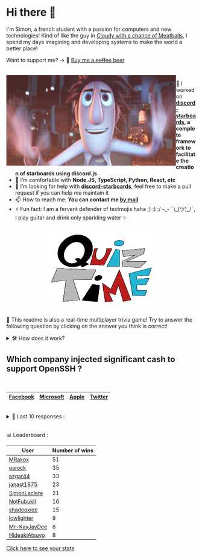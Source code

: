 # Hi there 👋

I'm Simon, a french student with a passion for computers and new technologies!
Kind of like the guy in [Cloudy with a chance of Meatballs](https://www.youtube.com/watch?v=dQw4w9WgXcQ), I spend my days imagining and developing systems to make the world a better place!

Want to support me? -> 🍺 [Buy me a ~~coffee~~ beer](https://www.buymeacoffee.com/SimonLeclere)

<br>

<img width="450" height="240" src="./assets/cloudyWithAChanceOfMeatBalls.gif" align=left>

- 🔭 I worked on **[discord-starboards](https://github.com/SimonLeclere/discord-starboards), a complete framework to facilitate the creation of starboards using discord.js**
- 🌱 I’m comfortable with **Node.JS, TypeScript, Python, React, etc**
- 🤔 I’m looking for help with **[discord-starboards](https://github.com/SimonLeclere/discord-starboards)**, feel free to make a pull request if you can help me maintain it
- 📫 How to reach me: **You can contact me [by mail](mailto:simon-leclere@orange.fr)**
- ⚡ Fun fact: I am a fervent defender of textmojis haha ;) :) :/ -\_- ¯\\\_(ツ)\_/¯, I play guitar and drink only sparkling water ✨

<br>

<center><img width="280" height="187" src="./assets/quizTime.gif"></center>

<br>

🎲 This readme is also a real-time multiplayer trivia game! Try to answer the following question by clicking on the answer you think is correct!
<details>
  <summary>🛠️ How does it work?</summary>
  Each answer is a link to a pre-filled issue. When you press "Submit new issue", it triggers a Github action workflow that compares your answer with the correct answer, finds a new question and updates the readme.md file. Not bad huh?! This whole process only takes about 20 seconds!
</details>

## Which company injected significant cash to support OpenSSH ?

<br>

| [Facebook](https://github.com/SimonLeclere/SimonLeclere/issues/new?title=quiz%7C736%7CFacebook&body=Just%20click%20'Submit%20new%20issue'.) | [Microsoft](https://github.com/SimonLeclere/SimonLeclere/issues/new?title=quiz%7C736%7CMicrosoft&body=Just%20click%20'Submit%20new%20issue'.) | [Apple](https://github.com/SimonLeclere/SimonLeclere/issues/new?title=quiz%7C736%7CApple&body=Just%20click%20'Submit%20new%20issue'.) | [Twitter](https://github.com/SimonLeclere/SimonLeclere/issues/new?title=quiz%7C736%7CTwitter&body=Just%20click%20'Submit%20new%20issue'.) |
| - | - | - | - | 

<br>

<details>
  <summary>📒 Last 10 responses :</summary>

- **SimonLeclere** answered **Billie** to `Which singer nicknamed Lady Day represents American jazz ?` (Good answer)
- **SimonLeclere** answered **Beetle** to `Which honey bee is the product of the hatching of an unfertilized egg ?` (Wrong answer)
- **NotFubukIl** answered **Meringue** to `Which pastry shop is attributed to the Italian confectioner Gasparini ?` (Good answer)
- **NotFubukIl** answered **Elektra** to `Which Daredevil heroine is a professional killer ?` (Good answer)
- **NotFubukIl** answered **5 years** to `After how many years has the successor of Windows XP been marketed ?` (Good answer)
- **NotFubukIl** answered **Life** to `Which version of Coca-Cola is based on the use of stevia ?` (Good answer)
- **NotFubukIl** answered **Belgium** to `Which country is considered the cradle of world pigeon racing ?` (Good answer)
- **NotFubukIl** answered **Heath Ledger** to `Which Michelle Williams ex is the sexy Joker of the movie « The Dark Knight » ?` (Good answer)
- **NotFubukIl** answered **Pear Belle-Hélène** to `Which dessert owes its name to an operetta by Jacques Offenbach ?` (Good answer)
- **NotFubukIl** answered **2,500** to `How many plates for lunch were loaded aboard the Titanic ?` (Good answer)

</details>

<br>

📊 Leaderboard :

| User | Number of wins |
|-|-|
| [MRakox](https://github.com/MRakox) | 51 |
| [earock](https://github.com/earock) | 35 |
| [azgar44](https://github.com/azgar44) | 33 |
| [janast1975](https://github.com/janast1975) | 23 |
| [SimonLeclere](https://github.com/SimonLeclere) | 21 |
| [NotFubukIl](https://github.com/NotFubukIl) | 16 |
| [shadeoxide](https://github.com/shadeoxide) | 15 |
| [lowlighter](https://github.com/lowlighter) | 9 |
| [Mr-KayJayDee](https://github.com/Mr-KayJayDee) | 8 |
| [HideakiAtsuyo](https://github.com/HideakiAtsuyo) | 8 |

[Click here to see your stats](https://github.com/SimonLeclere/SimonLeclere/issues/new?title=MyStats&body=Just%20click%20%27Submit%20new%20issue%27.)

